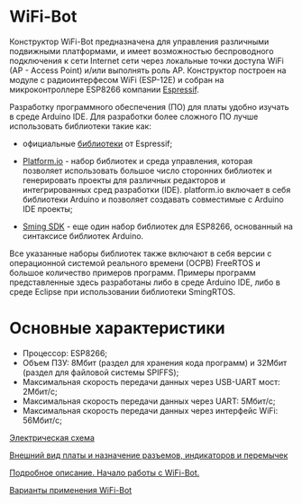 # WiFi-Bot #

Конструктор WiFi-Bot предназначена для управления различными подвижными платформами, и имеет возможностью беспроводного подключения к сети Internet сети через 
локальные точки доступа WiFi (AP - Access Point) и/или выполнять роль AP. Конструктор построен на модуле с радиоинтерфесом WiFi (ESP-12E) и собран на микроконтроллере ESP8266 компании [Espressif](https://espressif.com). 

Разработку программного обеспечения (ПО) для платы удобно изучать в среде Arduino IDE. Для разработки более сложного ПО лучше использовать библиотеки такие как:

* официальные [библиотеки](https://github.com/espressif) от Espressif;

* [Platform.io](http://platform.io) - набор библиотек и среда управления, которая позволяет использовать большое число сторонних библиотек и генерировать проекты для различных редакторов и интегрированных сред разработки (IDE). platform.io включает в себя библиотеки Arduino и позволяет создавать совместимые с Arduino IDE проекты;

* [Sming SDK](https://github.com/SmingHub/Sming) - еще один набор библиотек для ESP8266, основанный на синтаксисе библиотек Arduino.

Все указанные наборы библиотек также включают в себя версии с операционной системой реального времени (ОСРВ) FreeRTOS и большое количество примеров программ. Примеры программ представленные здесь разработаны либо в среде Arduino IDE, либо в среде Eclipse при использовании библиотеки SmingRTOS.

# Основные характеристики #

* Процессор: ESP8266; 
* Объем ПЗУ: 8Мбит (раздел для хранения кода программ) и 32Мбит (раздел для файловой системы SPIFFS);
* Максимальная скорость передачи данных через USB-UART мост: 2Мбит/с;
* Максимальная скорость передачи данных через UART: 5Мбит/с;
* Максимальная скорость передачи данных через интерфейс WiFi: 56Мбит/с;

[Электрическая схема](https://bitbucket.org/lartiot/wifi-bot-code/downloads/wifi-car-schematic.pdf)

[Внешний вид платы и назначение разъемов, индикаторов и перемычек](https://bitbucket.org/repo/pkapBE/images/2795471447-2016-05-27_22-01-25.png)

[Подробное описание. Начало работы с WiFi-Bot.](https://bitbucket.org/lartiot/wifi-bot-code/wiki/Home)

[Варианты применения WiFi-Bot]()